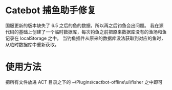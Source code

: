 # Catebot 捕鱼助手修复
国服更新的版本缺失了 6.5 之后的鱼的数据，所以再之后钓鱼会出问题。
我在源代码的基础上创建了一个临时数据库，每次钓鱼之前把原来数据库没有的渔场和鱼记录在 localStorage 之中。
当钓鱼插件从原来的数据库没法获取到对应的鱼时，从临时数据库中重新获取。

# 使用方法
把所有文件放进 ACT 目录之下的 ~\Plugins\cactbot-offline\ui\fisher 之中即可 
